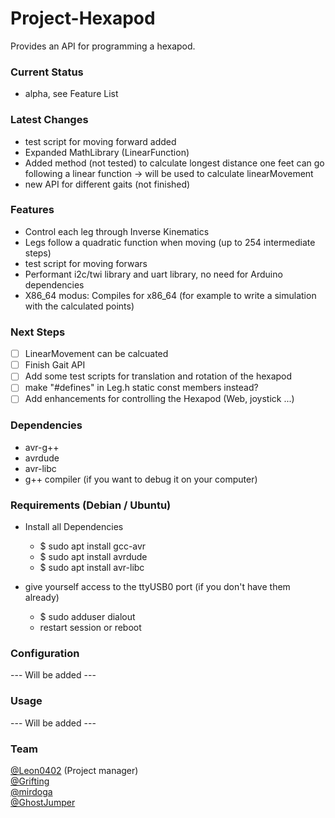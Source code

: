 # Project-Hexapod

Provides an API for programming a hexapod.

### Current Status

* alpha, see Feature List

### Latest Changes

* test script for moving forward added
* Expanded MathLibrary (LinearFunction)
* Added method (not tested) to calculate longest distance one feet can go following a linear function
  -> will be used to calculate linearMovement
* new API for different gaits (not finished)

### Features

* Control each leg through Inverse Kinematics
* Legs follow a quadratic function when moving (up to 254 intermediate steps)
* test script for moving forwars
* Performant i2c/twi library and uart library, no need for Arduino dependencies
* X86_64 modus: Compiles for x86_64 (for example to write a simulation with the calculated points)

### Next Steps

- [ ] LinearMovement can be calcuated
- [ ] Finish Gait API
- [ ] Add some test scripts for translation and rotation of the hexapod
- [ ] make "#defines" in Leg.h static const members instead?
- [ ] Add enhancements for controlling the Hexapod (Web, joystick ...)

### Dependencies

* avr-g++
* avrdude
* avr-libc
* g++ compiler (if you want to debug it on your computer)

### Requirements (Debian / Ubuntu)

* Install all Dependencies
  * $ sudo apt install gcc-avr
  * $ sudo apt install avrdude
  * $ sudo apt install avr-libc

* give yourself access to the ttyUSB0 port (if you don't have them already)
  * $ sudo adduser <username> dialout
  * restart session or reboot

### Configuration

  --- Will be added ---

### Usage

  --- Will be added ---

### Team

[@Leon0402](https://github.com/Leon0402) (Project manager)<br>
[@Grifting](https://github.com/Grifting)<br>
[@mirdoga](https://github.com/mirdoga)<br>
[@GhostJumper](https://github.com/GhostJumper)<br>
